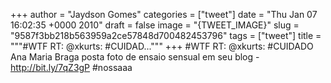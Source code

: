 
+++
author = "Jaydson Gomes"
categories = ["tweet"]
date = "Thu Jan 07 16:02:35 +0000 2010"
draft = false
image = "{TWEET_IMAGE}"
slug = "9587f3bb218b563959a2ce57848d700482453796"
tags = ["tweet"]
title = """#WTF RT: @xkurts: #CUIDAD..."""
+++
#WTF RT: @xkurts: #CUIDADO Ana Maria Braga posta foto de ensaio sensual em seu blog - http://bit.ly/7qZ3gP #nossaaa
